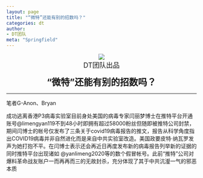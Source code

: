 ```yaml
---
layout: page
title: "“微特”还能有别的招数吗？"
categories: dt
author:
- DT团队
meta: "Springfield"
---
```


<center>
    <img src="../../../../image/dt/logo.png"/>
</center>

<center>
    <font size=4>
        DT团队出品
    </font>
</center>
    
**<center><font size=5>“微特”还能有别的招数吗？</font></center>**

<hr>

笔者G-Anon、Bryan

成功逃离香港P3病毒实验室目前身处美国的病毒专家闫丽梦博士在推特平台开通账号@limengyan119不到48小时即拥有超过58000粉丝但随即被推特公司封禁，期间闫博士的帐号仅发布了三条关于covid19病毒报告的推文，报告从科学角度指出COVID19病毒并非自然进化而是来自中共实验室改造。美国政要皮特·纳瓦罗发声为她打抱不平。在闫博士表示还会再近日再度发布新的病毒报告列举新的证据的同时推特平台出现诸如 @yanlimeng2020等的数个假冒帐号。此前“推特”公司对爆料革命战友账户一而再再而三的无故封杀，充分体现了其于中共沆瀣一气的邪恶本质
